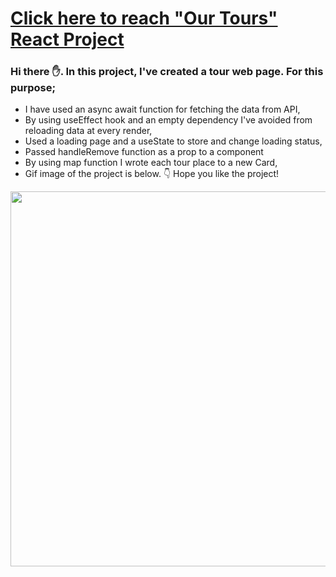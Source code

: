 # [Click here to reach "Our Tours" React Project](https://our-tours-react-p6a9q27nd-musatirgithub.vercel.app/)
<h3>Hi there ✋. In this project, I've created a tour web page. For this purpose;</h3>
<ul>
  <li>I have used an async await function for fetching the data from API,</li>
  <li>By using useEffect hook and an empty dependency I've avoided from reloading data at every render,</li>
  <li>Used a loading page and a useState to store and change loading status,</li>
  <li>Passed handleRemove function as a prop to a component</li>
  <li>By using map function I wrote each tour place to a new Card,</li>
  <li>Gif image of the project is below. 👇 Hope you like the project! </li>
</ul>  
<div class="pics">
  <img src="https://musatirgithub.github.io/OurToursReact/OurToursReact.gif" width="600px">
</div>
